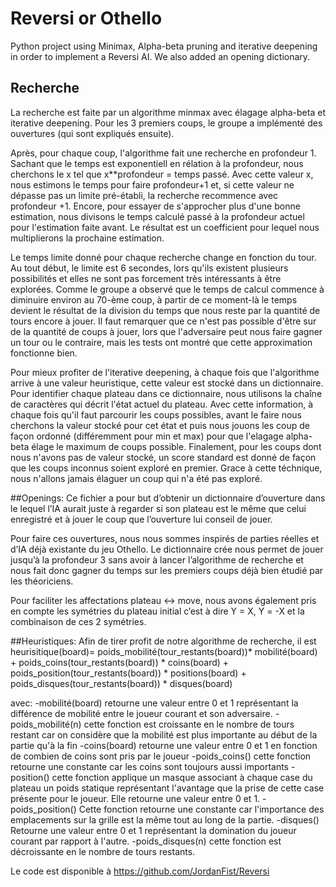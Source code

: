 # Reversi or Othello

Python project using Minimax, Alpha-beta pruning and iterative deepening in order to implement a Reversi AI. We also added an opening dictionary.

## Recherche
La recherche est faite par un algorithme minmax avec élagage alpha-beta et iterative deepening. Pour les 3 premiers coups, le groupe a implémenté des ouvertures (qui sont expliqués ensuite).

Après, pour chaque coup, l'algorithme fait une recherche en profondeur 1. Sachant que le temps est exponentiell en rélation à la profondeur, nous cherchons le x tel que x**profondeur = temps passé. Avec cette valeur x, nous estimons le temps pour faire profondeur+1 et, si cette valeur ne dépasse pas un limite pré-établi, la recherche recommence avec profondeur +1. Encore, pour essayer de s'approcher plus d'une bonne estimation, nous divisons le temps calculé passé à la profondeur actuel pour l'estimation faite avant. Le résultat est un coefficient pour lequel nous multiplierons la prochaine estimation.

Le temps limite donné pour chaque recherche change en fonction du tour. Au tout début, le limite est 6 secondes, lors qu'ils existent plusieurs possibilités et elles ne sont pas forcement très intéressants à être explorées. Comme le groupe a observé que le temps de calcul commence à diminuire environ au 70-ème coup, à partir de ce moment-là le temps devient le résultat de la division du temps que nous reste par la quantité de tours encore à jouer. Il faut remarquer que ce n'est pas possible d'être sur de la quantité de coups à jouer, lors que l'adversaire peut nous faire gagner un tour ou le contraire, mais les tests ont montré que cette approximation fonctionne bien.

Pour mieux profiter de l'iterative deepening, à chaque fois que l'algorithme arrive à une valeur heuristique, cette valeur est stocké dans un dictionnaire. Pour identifier chaque plateau dans ce dictionnaire, nous utilisons la chaîne de caractères qui décrit l'état actuel du plateau. Avec cette information, à chaque fois qu'il faut parcourir les coups possibles, avant le faire nous cherchons la valeur stocké pour cet état et puis nous jouons les coup de façon ordonné (différemment pour min et max) pour que l'elagage alpha-beta élage le maximum de coups possible. Finalement, pour les coups dont nous n'avons pas de valeur stocké, un score standard est donné de façon que les coups inconnus soient exploré en premier. Grace à cette téchnique, nous n'allons jamais élaguer un coup qui n'a été pas exploré.


##Openings:
Ce fichier a pour but d’obtenir un dictionnaire d’ouverture dans le lequel l’IA aurait juste à regarder si son plateau est le même que celui enregistré et à jouer le coup que l’ouverture lui conseil de jouer.

Pour faire ces ouvertures, nous nous sommes inspirés de parties réelles et d’IA déjà existante du jeu Othello. Le dictionnaire crée nous permet de jouer jusqu’à la profondeur 3 sans avoir à lancer l’algorithme de recherche et nous fait donc gagner du temps sur les premiers coups déjà bien étudié par les théoriciens.

Pour faciliter les affectations plateau <-> move, nous avons également pris en compte les symétries du plateau initial c’est à dire Y = X, Y = -X et la combinaison de ces 2 symétries.

##Heuristiques:
Afin de tirer profit de notre algorithme de recherche, il est
heurisitique(board)= poids_mobilité(tour_restants(board))* mobilité(board)
    + poids_coins(tour_restants(board)) * coins(board)
    + poids_position(tour_restants(board)) * positions(board)
    + poids_disques(tour_restants(board)) * disques(board)

avec:
-mobilité(board) retourne une valeur entre 0 et 1 représentant la différence de mobilité entre le joueur courant et son adversaire.
-poids_mobilité(n) cette fonction est croissante en le nombre de tours restant car on considère que la mobilité est plus importante au début de la partie qu'à la fin
-coins(board) retourne une valeur entre 0 et 1 en fonction de combien de coins sont pris par le joueur
-poids_coins() cette fonction retourne une constante car les coins sont toujours aussi importants
-position() cette fonction applique un masque associant à chaque case du plateau un poids statique représentant l'avantage que la prise de cette case présente pour le joueur. Elle retourne une valeur entre 0 et 1.
-poids_position() Cette fonction retourne une constante car l'importance des emplacements sur la grille est la même tout au long de la partie.
-disques() Retourne une valeur entre 0 et 1 représentant la domination du joueur courant par rapport à l'autre.
-poids_disques(n) cette fonction est décroissante en le nombre de tours restants.


Le code est disponible à https://github.com/JordanFist/Reversi
